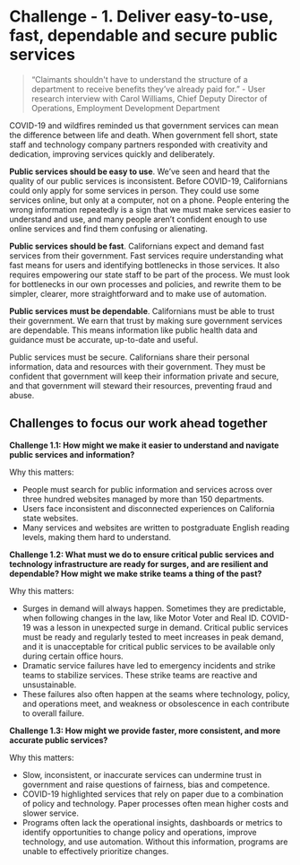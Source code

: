 # Challenge - 1. Deliver easy-to-use, fast, dependable and secure public services


>“Claimants shouldn't have to understand the structure of a department to receive benefits they’ve already paid for.” - User research interview with Carol Williams, Chief Deputy Director of Operations, Employment Development Department


COVID-19 and wildfires reminded us that government services can mean the difference between life and death. When government fell short, state staff and technology company partners responded with creativity and dedication, improving services quickly and deliberately. 

**Public services should be easy to use**. We’ve seen and heard that the quality of our public services is inconsistent. Before COVID-19, Californians could only apply for some services in person. They could use some services online, but only at a computer, not on a phone. People entering the wrong information repeatedly is a sign that we must make services easier to understand and use, and many people aren’t confident enough to use online services and find them confusing or alienating. 

**Public services should be fast**. Californians expect and demand fast services from their government. Fast services require understanding what fast means for users and identifying bottlenecks in those services. It also requires empowering our state staff to be part of the process. We must look for bottlenecks in our own processes and policies, and rewrite them to be simpler, clearer, more straightforward and to make use of automation. 

**Public services must be dependable**. Californians must be able to trust their government. We earn that trust by making sure government services are dependable. This means information like public health data and guidance must be accurate, up-to-date and useful. 

Public services must be secure. Californians share their personal information, data and resources with their government. They must be confident that government will keep their information private and secure, and that government will steward their resources, preventing fraud and abuse.

## Challenges to focus our work ahead together

 **Challenge 1.1: How might we make it easier to understand and navigate public services and information?**
 
 Why this matters: 

 - People must search for public information and services across over three hundred websites managed by more than 150 departments. 
 - Users face inconsistent and disconnected experiences on California state websites.
 - Many services and websites are written to postgraduate English reading levels, making them hard to understand.

 **Challenge 1.2: What must we do to ensure critical public services and technology infrastructure are ready for surges, and are resilient and dependable? How might we make strike teams a thing of the past?** 

Why this matters: 

 - Surges in demand will always happen. Sometimes they are predictable, when following changes in the law, like Motor Voter and Real ID. COVID-19 was a lesson in unexpected surge in demand. Critical public services must be ready and regularly tested to meet increases in peak demand, and it is unacceptable for critical public services to be available only during certain office hours.
 - Dramatic service failures have led to emergency incidents and strike teams to stabilize services. These strike teams are reactive and unsustainable.
 - These failures also often happen at the seams where technology, policy, and operations meet, and weakness or obsolescence in each contribute to overall failure. 


 **Challenge 1.3: How might we provide faster, more consistent, and more accurate public services?**
 
 Why this matters:  

 - Slow, inconsistent, or inaccurate services can undermine trust in government and raise questions of fairness, bias and competence.
 - COVID-19 highlighted services that rely on paper due to a combination of policy and technology. Paper processes often mean higher costs and slower service.
 - Programs often lack the operational insights, dashboards or metrics to identify opportunities to change policy and operations, improve technology, and use automation. Without this information, programs are unable to effectively prioritize changes.
